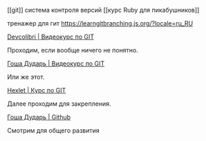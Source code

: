 [[git]] система контроля версий
[[курс Ruby для пикабушников]]


 тренажер для гит  https://learngitbranching.js.org/?locale=ru_RU

[Devcolibri | Видеокурс по GIT](https://www.youtube.com/watch?v=en6gms6e54Q&list=PLIU76b8Cjem5B3sufBJ_KFTpKkMEvaTQR)

Проходим, если вообще ничего не понятно.

  

[Гоша Дударь | Видеокурс по GIT](https://www.youtube.com/watch?v=bkNCylkzFRk)

Или же этот.

  

[Hexlet | Курс по GIT](https://ru.hexlet.io/courses/intro_to_git)

Далее проходим для закрепления.

  

[Гоша Дударь | Github](https://www.youtube.com/watch?v=JfpCicDUMKc)

Смотрим для общего развития
